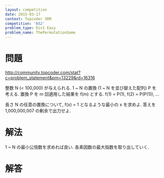 ```yaml
---
layout: competition
date: 2015-03-17
contest: Topcoder SRM
competition: '652'
problem_type: Div1 Easy
problem_name: ThePermutationGame
---
```


# 問題

<http://community.topcoder.com/stat?c=problem_statement&pm=13229&rd=16316>

整数 N (< 100,000) が与えられる. 1 ~ N の置換 (1 ~ N を並び替えた配列) P を考える. 置換 P を m 回適用した結果を f(m) とする. f(1) = P(1), f(2) = P(P(1)), ...

長さ N の任意の置換について, f(x) = 1 となるような最小の x を求めよ. 答えを 1,000,000,007 の剰余で出力せよ.

# 解法

1 ~ N の最小公倍数を求めれば良い. 各素因数の最大指数を取り出していく.

# 解答

<script src="https://gist.github.com/na-o-ys/902899311a3983aeac56.js"></script>

